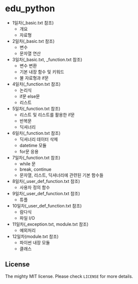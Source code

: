 # edu_python

* 1일차(_basic.txt 참조)
    * 개요
    * 자료형
* 2일차(_basic.txt 참조)
    * 변수
    * 문자열 연산
* 3일차(_basic.txt, _function.txt 참조)
    * 변수 변환
    * 기본 내장 함수 및 키워드
    * 불 자료형과 if문
* 4일차(_function.txt 참조)
    * 논리식
    * if문 else문
    * 리스트
* 5일차(_function.txt 참조)
    * 리스트 및 리스트를 활용한 if문
    * 반복문
    * 딕셔너리 
* 6일차(_function.txt 참조)
    * 딕셔너리 데이터 삭제
    * datetime 모듈
    * for문 응용
* 7일차(_function.txt 참조)
    * while 문
    * break, continue
    * 문자열, 리스트, 딕셔너리에 관련된 기본 함수들
* 8일차(_user_def_function.txt 참조)
    * 사용자 정의 함수
* 9일차(_user_def_function.txt 참조)
    * 튜플
* 10일차(_user_def_function.txt 참조)
    * 람다식
    * 파일 I/O
* 11일차(_exception.txt, module.txt 참조)
    * 예외처리
* 12일차(module.txt 참조)
    * 파이썬 내장 모듈
    * 클래스

## License

The mighty MIT license. Please check `LICENSE` for more details.